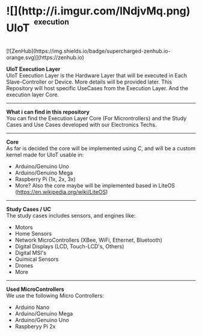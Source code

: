 <h1>![](http://i.imgur.com/lNdjvMq.png) UIoT <sup><sup>&nbsp;execution</sup></sup><sub><sub><sup></h1></sup></sub></sub>
<br>
[![ZenHub](https://img.shields.io/badge/supercharged-zenhub.io-orange.svg)](https://zenhub.io)

<b>UIoT Execution Layer</b></i><br>
UIoT Execution Layer is the Hardware Layer that will be executed in Each Slave-Controller or Device. More details will be provided later. This Repository will host specific UseCases from the Execution Layer. And the execution layer Core.

----------------------------------------------------

<b>What i can find in this repository</b><br>
You can find the Execution Layer Core (For Microntrollers) and the Study Cases and Use Cases developed with our Electronics Techs.

----------------------------------------------------

<b>Core</b><br>
As far is decided the core will be implemented using <i>C</i>, and will be a custom kernel made for UIoT usable in:
+ Arduino/Genuino Uno
+ Arduino/Genuino Mega
+ Raspberry Pi (1x, 2x, 3x)
+ More?
Also the core maybe will be implemented based in LiteOS (https://en.wikipedia.org/wiki/LiteOS) 

----------------------------------------------------

<b>Study Cases / UC</b><br>
The study cases includes sensors, and engines like:
+ Motors
+ Home Sensors
+ Network MicroControllers (XBee, WiFi, Ethernet, Bluetooth)
+ Digital Displays (LCD, Touch-LCD's, Others)
+ Digital MSI's
+ Quimical Sensors
+ Drones
+ More

----------------------------------------------------

<b>Used MicroControllers</b><br>
We use the following Micro Controllers:
+ Arduino Nano
+ Arduino/Genuino Mega
+ Arduino/Genuino Uno
+ Raspberyy Pi 2x
